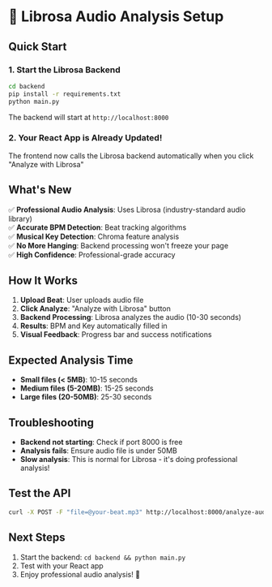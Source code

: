 # 🎵 Librosa Audio Analysis Setup

## Quick Start

### 1. Start the Librosa Backend

```bash
cd backend
pip install -r requirements.txt
python main.py
```

The backend will start at `http://localhost:8000`

### 2. Your React App is Already Updated!

The frontend now calls the Librosa backend automatically when you click "Analyze with Librosa"

## What's New

✅ **Professional Audio Analysis**: Uses Librosa (industry-standard audio library)  
✅ **Accurate BPM Detection**: Beat tracking algorithms  
✅ **Musical Key Detection**: Chroma feature analysis  
✅ **No More Hanging**: Backend processing won't freeze your page  
✅ **High Confidence**: Professional-grade accuracy  

## How It Works

1. **Upload Beat**: User uploads audio file
2. **Click Analyze**: "Analyze with Librosa" button
3. **Backend Processing**: Librosa analyzes the audio (10-30 seconds)
4. **Results**: BPM and Key automatically filled in
5. **Visual Feedback**: Progress bar and success notifications

## Expected Analysis Time

- **Small files (< 5MB)**: 10-15 seconds
- **Medium files (5-20MB)**: 15-25 seconds  
- **Large files (20-50MB)**: 25-30 seconds

## Troubleshooting

- **Backend not starting**: Check if port 8000 is free
- **Analysis fails**: Ensure audio file is under 50MB
- **Slow analysis**: This is normal for Librosa - it's doing professional analysis!

## Test the API

```bash
curl -X POST -F "file=@your-beat.mp3" http://localhost:8000/analyze-audio
```

## Next Steps

1. Start the backend: `cd backend && python main.py`
2. Test with your React app
3. Enjoy professional audio analysis! 🎯
